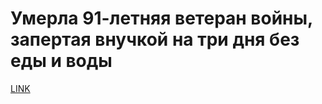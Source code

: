 # Умерла 91-летняя ветеран войны, запертая внучкой на три дня без еды и воды



[LINK](https://varlamov.ru/1710815.html)